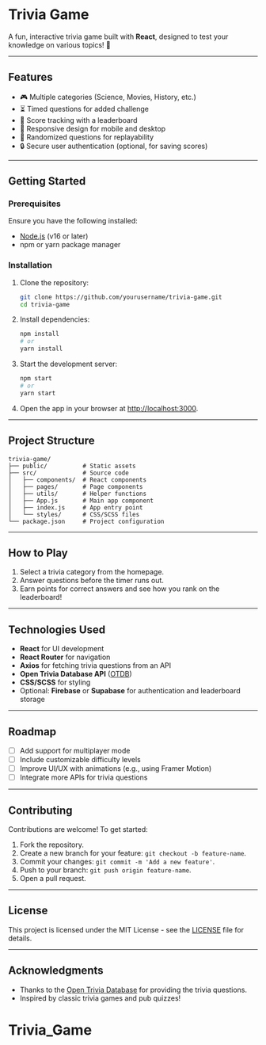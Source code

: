 # Trivia Game

A fun, interactive trivia game built with **React**, designed to test your knowledge on various topics! 🚀

---

## Features

- 🎮 Multiple categories (Science, Movies, History, etc.)
- ⏳ Timed questions for added challenge
- 🎯 Score tracking with a leaderboard
- 🎨 Responsive design for mobile and desktop
- 🔀 Randomized questions for replayability
- 🔒 Secure user authentication (optional, for saving scores)

---

## Getting Started

### Prerequisites

Ensure you have the following installed:

- [Node.js](https://nodejs.org/) (v16 or later)
- npm or yarn package manager

### Installation

1. Clone the repository:
   ```bash
   git clone https://github.com/yourusername/trivia-game.git
   cd trivia-game
   ```

2. Install dependencies:
   ```bash
   npm install
   # or
   yarn install
   ```

3. Start the development server:
   ```bash
   npm start
   # or
   yarn start
   ```

4. Open the app in your browser at [http://localhost:3000](http://localhostFD:5173).

---

## Project Structure

```
trivia-game/
├── public/          # Static assets
├── src/             # Source code
│   ├── components/  # React components
│   ├── pages/       # Page components
│   ├── utils/       # Helper functions
│   ├── App.js       # Main app component
│   ├── index.js     # App entry point
│   └── styles/      # CSS/SCSS files
└── package.json     # Project configuration
```

---

## How to Play

1. Select a trivia category from the homepage.
2. Answer questions before the timer runs out.
3. Earn points for correct answers and see how you rank on the leaderboard!

---

## Technologies Used

- **React** for UI development
- **React Router** for navigation
- **Axios** for fetching trivia questions from an API
- **Open Trivia Database API** ([OTDB](https://opentdb.com/))
- **CSS/SCSS** for styling
- Optional: **Firebase** or **Supabase** for authentication and leaderboard storage

---

## Roadmap

- [ ] Add support for multiplayer mode
- [ ] Include customizable difficulty levels
- [ ] Improve UI/UX with animations (e.g., using Framer Motion)
- [ ] Integrate more APIs for trivia questions

---

## Contributing

Contributions are welcome! To get started:

1. Fork the repository.
2. Create a new branch for your feature: `git checkout -b feature-name`.
3. Commit your changes: `git commit -m 'Add a new feature'`.
4. Push to your branch: `git push origin feature-name`.
5. Open a pull request.

---

## License

This project is licensed under the MIT License - see the [LICENSE](LICENSE) file for details.

---

## Acknowledgments

- Thanks to the [Open Trivia Database](https://opentdb.com/) for providing the trivia questions.
- Inspired by classic trivia games and pub quizzes!
# Trivia_Game